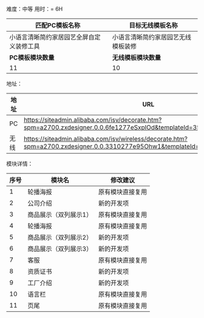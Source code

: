 难度：中等          用时：= 6H

| 匹配PC模板名称                           | 目标无线模板名称                   |
| ---------------------------------------- | ---------------------------------- |
| 小语言清晰简约家居园艺全屏自定义装修工具 | 小语言清晰简约家居园艺无线模板装修 |
| **PC模板模块数量**                       | **无线模板模块数量**               |
| 11                                       | 10                                 |



地址：

| 地址 | URL                                                          |
| ---- | ------------------------------------------------------------ |
| PC   | https://siteadmin.alibaba.com/isv/decorate.htm?spm=a2700.zxdesigner.0.0.6fe1277eSxplOd&templateId=3511&templateVersion=1 |
| 无线 | https://siteadmin.alibaba.com/isv/wireless/decorate.htm?spm=a2700.zxdesigner.0.0.3310277e95Ohw1&templateId=4304&templateVersion=1 |



模块详情：

| 序号 | 模块名                | 修改建议         |
| ---- | --------------------- | ---------------- |
| 1    | 轮播海报              | 原有模块直接复用 |
| 2    | 公司介绍              | 新的开发项       |
| 3    | 商品展示（双列展示1） | 原有模块直接复用 |
| 4    | 轮播海报              | 原有模块直接复用 |
| 5    | 商品展示（双列展示2） | 新的开发项       |
| 6    | 商品展示（双列展示3） | 新的开发项       |
| 7    | 客服                  | 原有模块直接复用 |
| 8    | 资质证书              | 新的开发项       |
| 9    | 工厂介绍              | 新的开发项       |
| 10   | 语言栏                | 原有模块直接复用 |
| 11   | 页尾                  | 原有模块直接复用 |

